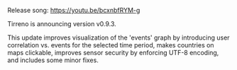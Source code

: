 Release song: https://youtu.be/bcxnbfRYM-g

Tirreno is announcing version v0.9.3.

This update improves visualization of the 'events' graph by introducing user correlation vs.
events for the selected time period, makes countries on maps clickable, improves sensor
security by enforcing UTF-8 encoding, and includes some minor fixes.
